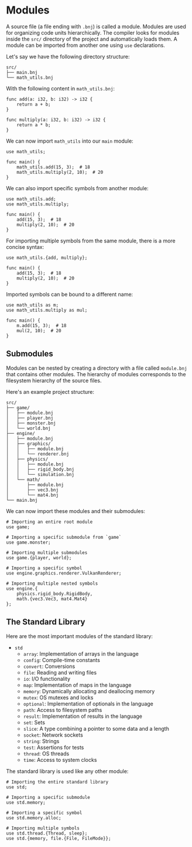 # Modules

A source file (a file ending with `.bnj`) is called a module. Modules are used for organizing code units hierarchically. The compiler looks for modules inside the `src/` directory of the project and automatically loads them. A module can be imported from another one using `use` declarations.

Let's say we have the following directory structure:
```
src/
├── main.bnj
└── math_utils.bnj
```

With the following content in `math_utils.bnj`:

```banjo
func add(a: i32, b: i32) -> i32 {
    return a + b;
}

func multiply(a: i32, b: i32) -> i32 {
    return a * b;
}
```

We can now import `math_utils` into our `main` module:

```banjo
use math_utils;

func main() {
    math_utils.add(15, 3);  # 18
    math_utils.multiply(2, 10);  # 20
}
```

We can also import specific symbols from another module:

```banjo
use math_utils.add;
use math_utils.multiply;

func main() {
    add(15, 3);  # 18
    multiply(2, 10);  # 20
}
```

For importing multiple symbols from the same module, there is a more concise syntax:

```banjo
use math_utils.{add, multiply};

func main() {
    add(15, 3);  # 18
    multiply(2, 10);  # 20
}
```

Imported symbols can be bound to a different name:

```banjo
use math_utils as m;
use math_utils.multiply as mul;

func main() {
    m.add(15, 3);  # 18
    mul(2, 10);  # 20 
}
```

## Submodules

Modules can be nested by creating a directory with a file called `module.bnj` that contains other modules. The hierarchy of modules corresponds to the filesystem hierarchy of the source files.

Here's an example project structure:

```
src/
├── game/
│   ├── module.bnj
│   ├── player.bnj
│   ├── monster.bnj
│   └── world.bnj
├── engine/
│   ├── module.bnj
│   ├── graphics/
│   │   ├── module.bnj
│   │   └── renderer.bnj
│   ├── physics/
│   │   ├── module.bnj
│   │   ├── rigid_body.bnj
│   │   └── simulation.bnj
│   └── math/
│       ├── module.bnj
│       ├── vec3.bnj
│       └── mat4.bnj
└── main.bnj
```

We can now import these modules and their submodules:

```banjo
# Importing an entire root module
use game;

# Importing a specific submodule from `game`
use game.monster;

# Importing multiple submodules
use game.{player, world};

# Importing a specific symbol
use engine.graphics.renderer.VulkanRenderer;

# Importing multiple nested symbols
use engine.{
    physics.rigid_body.RigidBody,
    math.{vec3.Vec3, mat4.Mat4}
};
```

## The Standard Library

Here are the most important modules of the standard library:

- `std`
    - `array`: Implementation of arrays in the language
    - `config`: Compile-time constants
    - `convert`: Conversions
    - `file`: Reading and writing files
    - `io`: I/O functionality
    - `map`: Implementation of maps in the language
    - `memory`: Dynamically allocating and deallocing memory
    - `mutex`: OS mutexes and locks
    - `optional`: Implementation of optionals in the language
    - `path`: Access to filesystem paths
    - `result`: Implementation of results in the language
    - `set`: Sets
    - `slice`: A type combining a pointer to some data and a length
    - `socket`: Network sockets
    - `string`: Strings
    - `test`: Assertions for tests
    - `thread`: OS threads
    - `time`: Access to system clocks

The standard library is used like any other module:

```banjo
# Importing the entire standard library
use std;

# Importing a specific submodule
use std.memory;

# Importing a specific symbol
use std.memory.alloc;

# Importing multiple symbols
use std.thread.{Thread, sleep};
use std.{memory, file.{File, FileMode}};
```